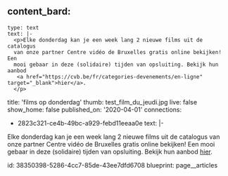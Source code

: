 content_bard:
  -
    type: text
    text: |-
      <p>Elke donderdag kan je een week lang 2 nieuwe films uit de catalogus
      van onze partner Centre vidéo de Bruxelles gratis online bekijken! Een
      mooi gebaar in deze (solidaire) tijden van opsluiting. Bekijk hun aanbod
       <a href="https://cvb.be/fr/categories-devenements/en-ligne" target="_blank">hier</a>.
      </p>
title: 'films op donderdag'
thumb: test_film_du_jeudi.jpg
live: false
show_home: false
published_on: '2020-04-01'
connections:
  - 2823c321-ce4b-49bc-a929-febd11eeaa0e
text: |-
  <p>Elke donderdag kan je een week lang 2 nieuwe films uit de catalogus van onze partner Centre vidéo de Bruxelles gratis online bekijken! Een mooi gebaar in deze (solidaire) tijden van opsluiting. Bekijk hun aanbod <a href="https://cvb.be/fr/chaque-semaine-cvb-donne-lacces-gratuit-a-deux-films-de-son-catalogue" target="_blank">hier</a>.
  </p>
id: 38350398-5286-4cc7-85de-43ee7dfd6708
blueprint: page__articles
